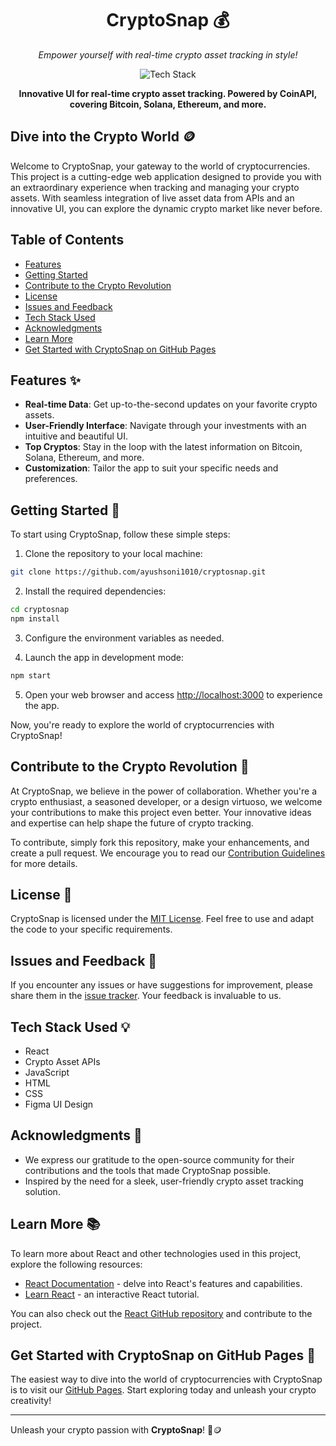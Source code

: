 <h1 align="center">CryptoSnap 💰</h1>

<p align="center">
  <i>Empower yourself with real-time crypto asset tracking in style!</i>
</p>

<p align="center">
  <img src="https://img.shields.io/badge/Tech%20Stack-React%20%7C%20Figma%20UI%20%7C%20API%20%7C%20Crypto-4E91E5.svg" alt="Tech Stack" />
</p>

<p align="center">
  <b>Innovative UI for real-time crypto asset tracking. Powered by CoinAPI, covering Bitcoin, Solana, Ethereum, and more.</b>
</p>

## Dive into the Crypto World 🪙

Welcome to CryptoSnap, your gateway to the world of cryptocurrencies. This project is a cutting-edge web application designed to provide you with an extraordinary experience when tracking and managing your crypto assets. With seamless integration of live asset data from APIs and an innovative UI, you can explore the dynamic crypto market like never before.

## Table of Contents
- [Features](#features-)
- [Getting Started](#getting-started-)
- [Contribute to the Crypto Revolution](#contribute-to-the-crypto-revolution-)
- [License](#license-)
- [Issues and Feedback](#issues-and-feedback-)
- [Tech Stack Used](#tech-stack-used-)
- [Acknowledgments](#acknowledgments-)
- [Learn More](#learn-more-)
- [Get Started with CryptoSnap on GitHub Pages](#get-started-with-cryptosnap-on-github-pages-)

## Features ✨

- **Real-time Data**: Get up-to-the-second updates on your favorite crypto assets.
- **User-Friendly Interface**: Navigate through your investments with an intuitive and beautiful UI.
- **Top Cryptos**: Stay in the loop with the latest information on Bitcoin, Solana, Ethereum, and more.
- **Customization**: Tailor the app to suit your specific needs and preferences.

## Getting Started 🚀

To start using CryptoSnap, follow these simple steps:

1. Clone the repository to your local machine:
```bash
git clone https://github.com/ayushsoni1010/cryptosnap.git
```

2. Install the required dependencies:
```bash
cd cryptosnap
npm install
```

3. Configure the environment variables as needed.

4. Launch the app in development mode:
```bash
npm start
```

5. Open your web browser and access [http://localhost:3000](http://localhost:3000) to experience the app.

Now, you're ready to explore the world of cryptocurrencies with CryptoSnap!

## Contribute to the Crypto Revolution 🤝

At CryptoSnap, we believe in the power of collaboration. Whether you're a crypto enthusiast, a seasoned developer, or a design virtuoso, we welcome your contributions to make this project even better. Your innovative ideas and expertise can help shape the future of crypto tracking.

To contribute, simply fork this repository, make your enhancements, and create a pull request. We encourage you to read our [Contribution Guidelines](CONTRIBUTING.md) for more details.

## License 📜

CryptoSnap is licensed under the [MIT License](LICENSE). Feel free to use and adapt the code to your specific requirements.

## Issues and Feedback 🐛

If you encounter any issues or have suggestions for improvement, please share them in the [issue tracker](https://github.com/ayushsoni1010/cryptosnap/issues). Your feedback is invaluable to us.

## Tech Stack Used 💡

- React
- Crypto Asset APIs
- JavaScript
- HTML
- CSS
- Figma UI Design

## Acknowledgments 🙌

- We express our gratitude to the open-source community for their contributions and the tools that made CryptoSnap possible.
- Inspired by the need for a sleek, user-friendly crypto asset tracking solution.

## Learn More 📚

To learn more about React and other technologies used in this project, explore the following resources:

- [React Documentation](https://reactjs.org/docs) - delve into React's features and capabilities.
- [Learn React](https://reactjs.org/learn) - an interactive React tutorial.

You can also check out the [React GitHub repository](https://github.com/facebook/react/) and contribute to the project.

## Get Started with CryptoSnap on GitHub Pages 🔗

The easiest way to dive into the world of cryptocurrencies with CryptoSnap is to visit our [GitHub Pages](https://ayushsoni1010.github.io/cryptosnap). Start exploring today and unleash your crypto creativity!

---

Unleash your crypto passion with **CryptoSnap**! 🚀🪙

